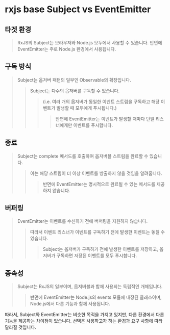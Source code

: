 # rxjs base Subject vs EventEmitter

## 타겟 환경

> RxJS의 Subject는 브라우저와 Node.js 모두에서 사용할 수 있습니다. 반면에 EventEmitter는 주로 Node.js 환경에서 사용됩니다.

## 구독 방식

> Subject는 옵저버 패턴의 일부인 Observable의 확장입니다.
>
> > Subject는 다수의 옵저버를 구독할 수 있습니다.
> >
> > > (i.e. 여러 개의 옵저버가 동일한 이벤트 스트림을 구독하고 해당 이벤트가 발생할 때 모두에게 푸시됩니다.)
> > >
> > > > 반면에 EventEmitter는 이벤트가 발생할 때마다 단일 리스너에게만 이벤트를 푸시합니다.

## 종료

> Subject는 complete 메서드를 호출하여 옵저버블 스트림을 완료할 수 있습니다.
>
> > 이는 해당 스트림이 더 이상 이벤트를 방출하지 않을 것임을 알려줍니다.
> >
> > > 반면에 EventEmitter는 명시적으로 완료될 수 있는 메서드를 제공하지 않습니다.

## 버퍼링

> EventEmitter는 이벤트를 수신하기 전에 버퍼링을 지원하지 않습니다.
>
> > 따라서 이벤트 리스너가 이벤트를 구독하기 전에 발생한 이벤트는 놓칠 수 있습니다.
> >
> > > Subject는 옵저버가 구독하기 전에 발생한 이벤트를 저장하고, 옵저버가 구독하면 저장된 이벤트를 모두 푸시합니다.

## 종속성

> Subject는 RxJS의 일부이며, 옵저버블과 함께 사용되는 독립적인 개체입니다.
>
> > 반면에 EventEmitter는 Node.js의 events 모듈에 내장된 클래스이며, Node.js에서 다른 기능과 함께 사용됩니다.

따라서, Subject와 EventEmitter는 비슷한 목적을 가지고 있지만, 다른 환경에서 다른 기능을 제공하는 차이점이 있습니다. 선택은 사용하고자 하는 환경과 요구 사항에 따라 달라질 것입니다.
